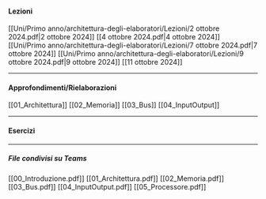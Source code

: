 #### Lezioni

[[Uni/Primo anno/architettura-degli-elaboratori/Lezioni/2 ottobre 2024.pdf|2 ottobre 2024]]
[[4 ottobre 2024.pdf|4 ottobre 2024]]
[[Uni/Primo anno/architettura-degli-elaboratori/Lezioni/7 ottobre 2024.pdf|7 ottobre 2024]]
[[Uni/Primo anno/architettura-degli-elaboratori/Lezioni/9 ottobre 2024.pdf|9 ottobre 2024]]
[[11 ottobre 2024]]

---
#### Approfondimenti/Rielaborazioni
[[01_Architettura]]
[[02_Memoria]]
[[03_Bus]]
[[04_InputOutput]]

---
#### Esercizi


---
##### File condivisi su Teams
[[00_Introduzione.pdf]]
[[01_Architettura.pdf]]
[[02_Memoria.pdf]]
[[03_Bus.pdf]]
[[04_InputOutput.pdf]]
[[05_Processore.pdf]]